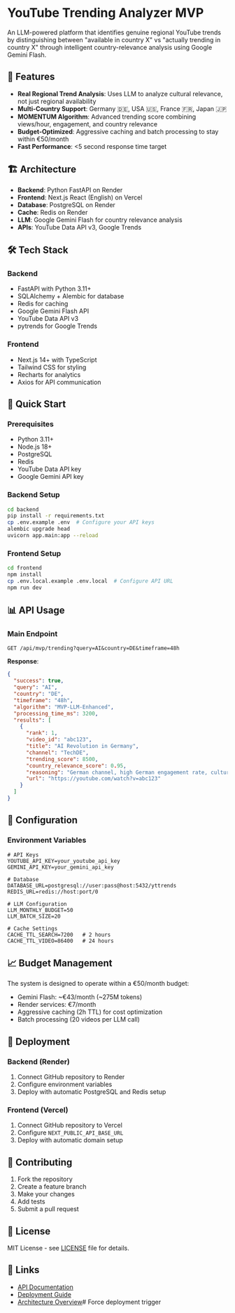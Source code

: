 # YouTube Trending Analyzer MVP

An LLM-powered platform that identifies genuine regional YouTube trends by distinguishing between "available in country X" vs "actually trending in country X" through intelligent country-relevance analysis using Google Gemini Flash.

## 🚀 Features

- **Real Regional Trend Analysis**: Uses LLM to analyze cultural relevance, not just regional availability
- **Multi-Country Support**: Germany 🇩🇪, USA 🇺🇸, France 🇫🇷, Japan 🇯🇵
- **MOMENTUM Algorithm**: Advanced trending score combining views/hour, engagement, and country relevance
- **Budget-Optimized**: Aggressive caching and batch processing to stay within €50/month
- **Fast Performance**: <5 second response time target

## 🏗️ Architecture

- **Backend**: Python FastAPI on Render
- **Frontend**: Next.js React (English) on Vercel
- **Database**: PostgreSQL on Render
- **Cache**: Redis on Render
- **LLM**: Google Gemini Flash for country relevance analysis
- **APIs**: YouTube Data API v3, Google Trends

## 🛠️ Tech Stack

### Backend
- FastAPI with Python 3.11+
- SQLAlchemy + Alembic for database
- Redis for caching
- Google Gemini Flash API
- YouTube Data API v3
- pytrends for Google Trends

### Frontend
- Next.js 14+ with TypeScript
- Tailwind CSS for styling
- Recharts for analytics
- Axios for API communication

## 🚀 Quick Start

### Prerequisites
- Python 3.11+
- Node.js 18+
- PostgreSQL
- Redis
- YouTube Data API key
- Google Gemini API key

### Backend Setup
```bash
cd backend
pip install -r requirements.txt
cp .env.example .env  # Configure your API keys
alembic upgrade head
uvicorn app.main:app --reload
```

### Frontend Setup
```bash
cd frontend
npm install
cp .env.local.example .env.local  # Configure API URL
npm run dev
```

## 📊 API Usage

### Main Endpoint
```
GET /api/mvp/trending?query=AI&country=DE&timeframe=48h
```

**Response**:
```json
{
  "success": true,
  "query": "AI",
  "country": "DE",
  "timeframe": "48h",
  "algorithm": "MVP-LLM-Enhanced",
  "processing_time_ms": 3200,
  "results": [
    {
      "rank": 1,
      "video_id": "abc123",
      "title": "AI Revolution in Germany",
      "channel": "TechDE",
      "trending_score": 8500,
      "country_relevance_score": 0.95,
      "reasoning": "German channel, high German engagement rate, culturally relevant",
      "url": "https://youtube.com/watch?v=abc123"
    }
  ]
}
```

## 🔧 Configuration

### Environment Variables
```env
# API Keys
YOUTUBE_API_KEY=your_youtube_api_key
GEMINI_API_KEY=your_gemini_api_key

# Database
DATABASE_URL=postgresql://user:pass@host:5432/yttrends
REDIS_URL=redis://host:port/0

# LLM Configuration
LLM_MONTHLY_BUDGET=50
LLM_BATCH_SIZE=20

# Cache Settings
CACHE_TTL_SEARCH=7200   # 2 hours
CACHE_TTL_VIDEO=86400   # 24 hours
```

## 📈 Budget Management

The system is designed to operate within a €50/month budget:
- Gemini Flash: ~€43/month (~275M tokens)
- Render services: €7/month
- Aggressive caching (2h TTL) for cost optimization
- Batch processing (20 videos per LLM call)

## 🚀 Deployment

### Backend (Render)
1. Connect GitHub repository to Render
2. Configure environment variables
3. Deploy with automatic PostgreSQL and Redis setup

### Frontend (Vercel)
1. Connect GitHub repository to Vercel
2. Configure `NEXT_PUBLIC_API_BASE_URL`
3. Deploy with automatic domain setup

## 🤝 Contributing

1. Fork the repository
2. Create a feature branch
3. Make your changes
4. Add tests
5. Submit a pull request

## 📄 License

MIT License - see [LICENSE](LICENSE) file for details.

## 🔗 Links

- [API Documentation](docs/API.md)
- [Deployment Guide](docs/DEPLOYMENT.md)
- [Architecture Overview](docs/ARCHITECTURE.md)# Force deployment trigger
